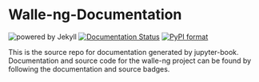 # Walle-ng-Documentation

![powered by Jekyll](https://img.shields.io/badge/powered_by-Jekyll-blue.svg)
[![Documentation Status](https://readthedocs.org/projects/ansicolortags/badge/?version=latest)](https://af001.github.io/Walle-ng-Documentation)
[![PyPI format](https://img.shields.io/pypi/format/ansicolortags.svg)](https://github.com/af001/walle-ng)

This is the source repo for documentation generated by jupyter-book. Documentation and source code for the walle-ng project can be found by following the documentation and source badges. 
